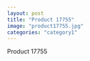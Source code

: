 ```yaml
---
layout: post
title: "Product 17755"
image: "product17755.jpg"
categories: "category1"
---
```

Product 17755
